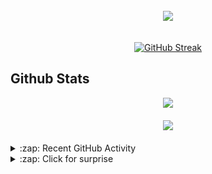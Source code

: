 <!-- <h1 align="center"> Hi, there </h1> -->

<!-- Info -->
<!-- <a href="#">
  <img align="left" src="https://emojis.slackmojis.com/emojis/images/1531849430/4246/blob-sunglasses.gif?1531849430" width="32px"/>
</a> -->

<!-- <a href="https://open.spotify.com/user/ka299q14mdjilnbeepo3x58um">
  <img align="left" alt="Abhishek's Spotify" width="26px" src="https://raw.githubusercontent.com/peterthehan/peterthehan/master/assets/spotify.svg" />
</a> -->

</br>

<!-- <div align="center">
  <a href="https://github.com/hoangvu12">
    <img src="https://readme-typing-svg.herokuapp.com/?lines=I'm+a+student;Also+a+self-taught+developer;Always+looking+for+new+things+to+learn&center=true&width=450&height=45"/>
  </a>
</div> -->

<div align="center">
  <a href="https://github.com/hoangvu12">
    <img src="https://readme-typing-svg.herokuapp.com/?lines=console.log('Hello+world!');&center=true&width=450&height=45"/>
  </a>
</div>

<br>

<div align="center">
  
[![GitHub Streak](https://github-readme-streak-stats.herokuapp.com?user=htoann&theme=neon-dark&hide_border=true)](https://git.io/streak-stats)
  
</div>

<!-- **Languages and Tools:** -->
<!-- <br>
<div align="center">
<code><img height="20" src="https://raw.githubusercontent.com/github/explore/80688e429a7d4ef2fca1e82350fe8e3517d3494d/topics/javascript/javascript.png"></code>
<code><img height="20" src="https://raw.githubusercontent.com/github/explore/80688e429a7d4ef2fca1e82350fe8e3517d3494d/topics/typescript/typescript.png"></code>
<code><img height="20" src="https://raw.githubusercontent.com/github/explore/80688e429a7d4ef2fca1e82350fe8e3517d3494d/topics/react/react.png"></code>
<code><img height="20" src="https://raw.githubusercontent.com/github/explore/80688e429a7d4ef2fca1e82350fe8e3517d3494d/topics/nodejs/nodejs.png"></code> 
<code><img height="20" src="https://cdn.iconscout.com/icon/free/png-512/java-43-569305.png"></code>
<code><img height="20" src="https://upload.wikimedia.org/wikipedia/commons/thumb/9/9a/Visual_Studio_Code_1.35_icon.svg/2048px-Visual_Studio_Code_1.35_icon.svg.png"></code>
<code><img height="20" src="https://upload.wikimedia.org/wikipedia/commons/thumb/b/b2/Bootstrap_logo.svg/2560px-Bootstrap_logo.svg.png"></code>
</div>
</br> -->

## Github Stats

<div align="center">
  <img src="https://github-readme-stats.vercel.app/api?username=htoann&show_icons=true&theme=radical&include_all_commits=true&count_private=true" />
</div>

<br>

<div align="center">
  <img src="https://github-readme-stats-anuraghazra1.vercel.app/api/top-langs/?username=htoann&layout=compact&theme=radical&langs_count=10" />
</div>

<br>

<details>
  <summary>:zap: Recent GitHub Activity</summary> <br/>

<!--START_SECTION:activity-->
1. ❗️ Closed issue [#3](https://github.com/letronghoangminh/Sgroup-BE/issues/3) in [letronghoangminh/Sgroup-BE](https://github.com/letronghoangminh/Sgroup-BE)
2. ❗️ Opened issue [#3](https://github.com/letronghoangminh/Sgroup-BE/issues/3) in [letronghoangminh/Sgroup-BE](https://github.com/letronghoangminh/Sgroup-BE)
3. ❗️ Closed issue [#486](https://github.com/benjaminsampica/benjaminsampica/issues/486) in [benjaminsampica/benjaminsampica](https://github.com/benjaminsampica/benjaminsampica)
4. ❗️ Opened issue [#486](https://github.com/benjaminsampica/benjaminsampica/issues/486) in [benjaminsampica/benjaminsampica](https://github.com/benjaminsampica/benjaminsampica)
5. ❗️ Opened issue [#14398](https://github.com/timburgan/timburgan/issues/14398) in [timburgan/timburgan](https://github.com/timburgan/timburgan)
<!--END_SECTION:activity-->

</details>



<details>
<summary>:zap: Click for surprise</a></summary>
<br>

![github contribution grid snake animation](https://raw.githubusercontent.com/milkshakegum/milkshakegum/output/github-contribution-grid-snake-dark.svg#gh-dark-mode-only)![github contribution grid snake animation](https://raw.githubusercontent.com/milkshakegum/milkshakegum/output/github-contribution-grid-snake.svg#gh-light-mode-only)

<p align="center">
  <br>
    <a href="https://github.com/milkshakegum/milkshakegum/blob/main/header.svg">
      <img src="https://raw.githubusercontent.com/milkshakegum/milkshakegum/b1f629f7be64198d27f131b4a7b84a743b46bae8/header.svg" 
           alt="Girl in a jacket">
  </a>
  <br>
</p>


<p align="center">
<a href="https://git.io/typing-svg"><img src="https://readme-typing-svg.herokuapp.com?font=Fira+Code&pause=1000&color=828282&center=true&vCenter=true&width=800&lines=Get+to+know+me+better..." alt="Typing SVG - Get to know me better" /></a></a>
</p>


<table width="960px">
<tr>
<td valign="top" align="center" width="50%">

### Support Me

<a href="https://ko-fi.com/milkshakegum"> <img align="center" src="https://cdn.ko-fi.com/cdn/kofi5.png?v=3" height="50" width="210" alt="Support Me! Click this button" /></a>

</td>
<td valign="top" align="center" width="50%">

### Connect with me

[![Discord](https://img.shields.io/badge/Discord-%237289DA.svg?logo=discord&style=for-the-badge&logoColor=white&color=141617)](htttps://discord.gg/https://discord.com/invite/nBy5htDZrU) [![Instagram](https://img.shields.io/badge/Instagram-%23E4405F.svg?logo=Instagram&style=for-the-badge&logoColor=white&color=141617)](https://instagram.com/htrantoan) [![Stack Overflow](https://img.shields.io/badge/-Stackoverflow-FE7A16?logo=stack-overflow&style=for-the-badge&logoColor=white&color=141617)](https://stackoverflow.com/users/milkshakegum) [![TikTok](https://img.shields.io/badge/TikTok-%23000000.svg?logo=TikTok&style=for-the-badge&logoColor=white&color=141617)](https://tiktok.com/@milkshakegum) [![Twitch](https://img.shields.io/badge/Twitch-%239146FF.svg?logo=Twitch&style=for-the-badge&logoColor=white&color=141617)](https://twitch.tv/milkshakegum) [![Twitter](https://img.shields.io/badge/Twitter-%231DA1F2.svg?logo=Twitter&style=for-the-badge&logoColor=white&color=141617)](https://twitter.com/milkbuildsstuff) [![YouTube](https://img.shields.io/badge/YouTube-%23FF0000.svg?logo=YouTube&style=for-the-badge&logoColor=white&color=141617)](https://youtube.com/c/UCu1rARE88hS9qnc-KZRuu5A)

</td>
</tr>
<tr>
<td valign="top" align="center" width="50%">

### Listen with Me

[![spotify-github-profile](https://spotify-github-profile.vercel.app/api/view?uid=22uefj7owginszaq4wp5ij42q&cover_image=true&theme=novatorem&bar_color=787878&bar_color_cover=true)](https://spotify-github-profile.vercel.app/api/view?uid=22uefj7owginszaq4wp5ij42q&redirect=true)


</td>
<td valign="top" align="center" width="50%">

</details>
  
<br/>
<br/>
<br/>

![visitors](https://visitor-badge.glitch.me/badge?page_id=page.id)
